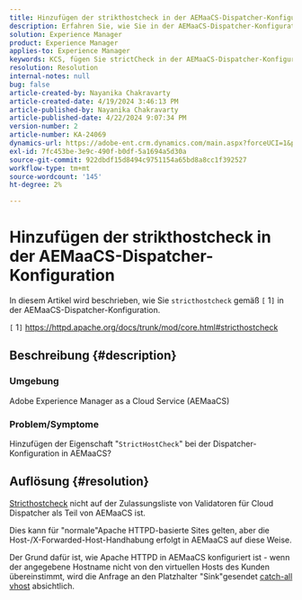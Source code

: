 ```yaml
---
title: Hinzufügen der strikthostcheck in der AEMaaCS-Dispatcher-Konfiguration
description: Erfahren Sie, wie Sie in der AEMaaCS-Dispatcher-Konfiguration eine strikte Prüfung hinzufügen.
solution: Experience Manager
product: Experience Manager
applies-to: Experience Manager
keywords: KCS, fügen Sie strictCheck in der AEMaaCS-Dispatcher-Konfiguration, Experience Manager, Cloud hinzu
resolution: Resolution
internal-notes: null
bug: false
article-created-by: Nayanika Chakravarty
article-created-date: 4/19/2024 3:46:13 PM
article-published-by: Nayanika Chakravarty
article-published-date: 4/22/2024 9:07:34 PM
version-number: 2
article-number: KA-24069
dynamics-url: https://adobe-ent.crm.dynamics.com/main.aspx?forceUCI=1&pagetype=entityrecord&etn=knowledgearticle&id=2b182eee-63fe-ee11-a1ff-6045bd0065f9
exl-id: 7fc453be-3e9c-490f-b0df-5a1694a5d30a
source-git-commit: 922dbdf15d8494c9751154a65bd8a8cc1f392527
workflow-type: tm+mt
source-wordcount: '145'
ht-degree: 2%

---
```


# Hinzufügen der strikthostcheck in der AEMaaCS-Dispatcher-Konfiguration


In diesem Artikel wird beschrieben, wie Sie `stricthostcheck` gemäß `[` 1`]`  in der AEMaaCS-Dispatcher-Konfiguration.

`[` 1`]`  https://httpd.apache.org/docs/trunk/mod/core.html#stricthostcheck

## Beschreibung {#description}


### Umgebung

Adobe Experience Manager as a Cloud Service (AEMaaCS)

### Problem/Symptome

Hinzufügen der Eigenschaft &quot;`StrictHostCheck`&quot; bei der Dispatcher-Konfiguration in AEMaaCS?


## Auflösung {#resolution}


[Stricthostcheck](https://httpd.apache.org/docs/trunk/mod/core.html#stricthostcheck) nicht auf der Zulassungsliste von Validatoren für Cloud Dispatcher als Teil von AEMaaCS ist.

Dies kann für &quot;normale&quot;Apache HTTPD-basierte Sites gelten, aber die Host-/X-Forwarded-Host-Handhabung erfolgt in AEMaaCS auf diese Weise.

Der Grund dafür ist, wie Apache HTTPD in AEMaaCS konfiguriert ist - wenn der angegebene Hostname nicht von den virtuellen Hosts des Kunden übereinstimmt, wird die Anfrage an den Platzhalter &quot;Sink&quot;gesendet [catch-all vhost](https://github.com/adobe/aem-project-archetype/blob/develop/src/main/archetype/dispatcher.cloud/src/conf.d/dispatcher_vhost.conf#L277-L307) absichtlich.
